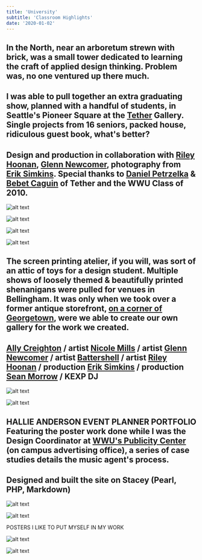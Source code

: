 ```yaml
---
title: 'University'
subtitle: 'Classroom Highlights'
date: '2020-01-02'
---
```


In the North, near an arboretum strewn with brick, was a small tower dedicated to learning the craft of applied design thinking. Problem was, no one ventured up there much.
-
I was able to pull together an extra graduating show, planned with a handful of students, in Seattle's Pioneer Square at the [Tether](http://www.tetherinc.com/) Gallery. Single projects from 16 seniors, packed house, ridiculous guest book, what's better?
-
Design and production in collaboration with [Riley Hoonan](https://www.rileyhoonan.com/), [Glenn Newcomer](https://glennnewcomer.com/), photography from [Erik Simkins](http://simkinsphotography.com/). Special thanks to [Daniel Petrzelka](https://www.linkedin.com/in/daniel-petrzelka-765266a/) & [Bebet Caguin](https://www.linkedin.com/in/bebet-caguin-64a6339/) of Tether and the WWU Class of 2010.
-
![alt text](/images/afew/afew-00.jpg "Design class logo")

![alt text](/images/afew/afew-10.png "Class intro mini site")

![alt text](/images/afew/afew-20.png "Student detail")

![alt text](/images/afew/afew-30.png "Guest book and invites")


The screen printing atelier, if you will, was sort of an attic of toys for a design student. Multiple shows of loosely themed & beautifully printed shenanigans were pulled for venues in Bellingham. It was only when we took over a former antique storefront, [on a corner of Georgetown](https://goo.gl/maps/DgKevncVfmhS6ycH6), were we able to create our own gallery for the work we created. 
-
[Ally Creighton](http://www.allycreighton.com/) / artist
[Nicole Mills](http://hellotherenicole.com/) / artist
[Glenn Newcomer](https://glennnewcomer.com/) / artist
[Battershell](https://www.behance.net/battershell) / artist
[Riley Hoonan](https://www.rileyhoonan.com/) / production
[Erik Simkins]((http://simkinsphotography.com/)) / production
[Sean Morrow](https://twitter.com/seanmorroww) / KEXP DJ
-

![alt text](/images/bs/bs-10.png "Poster show mini site")

![alt text](/images/bs/bs-20.png "Prints stacks")


HALLIE ANDERSON
EVENT PLANNER PORTFOLIO 
Featuring the poster work done while I was the Design Coordinator at [WWU's Publicity Center](https://as.wwu.edu/publicity/) (on campus advertising office), a series of case studies details the music agent's process. 
-
Designed and built the site on Stacey (Pearl, PHP, Markdown)
-

![alt text](/images/ha/ha-10.png "Portfolio site")

![alt text](/images/ha/ha-20.png "Print portfolio case studies")


POSTERS
I LIKE TO PUT MYSELF IN MY WORK

![alt text](/images/post/post-10.png "TA print poster")

![alt text](/images/post/post-20.png "Sasquatch posters")

